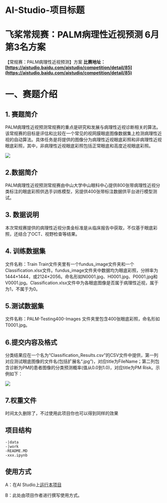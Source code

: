 # AI-Studio-项目标题
# 飞桨常规赛：PALM病理性近视预测 6月第3名方案
【常规赛：PALM病理性近视预测】方案
**比赛地址： [https://aistudio.baidu.com/aistudio/competition/detail/85](https://aistudio.baidu.com/aistudio/competition/detail/85)**



# 一、赛题介绍
## 1. 赛题简介
PALM病理性近视预测常规赛的重点是研究和发展与病理性近视诊断相关的算法。该常规赛的目标是评估和比较在一个常见的视网膜眼底图像数据集上检测病理性近视的自动算法。具体任务是将提供的图像分为病理性近视眼底彩照和非病理性近视眼底彩照，其中，非病理性近视眼底彩照包括正常眼底和高度近视眼底彩照。

 ![](https://ai.bdstatic.com/file/EB6E1DA97ECE4AE79697FD6F6A25F679)

## 2.数据简介
PALM病理性近视预测常规赛由中山大学中山眼科中心提供800张带病理性近视分类标注的眼底彩照供选手训练模型，另提供400张带标注数据供平台进行模型测试。

## 3. 数据说明
本次常规赛提供的病理性近视分类金标准是从临床报告中获取，不仅基于眼底彩照，还结合了OCT、视野检查等结果。

## 4. 训练数据集
文件名称：Train
Train文件夹里有一个fundus_image文件夹和一个Classification.xlsx文件。fundus_image文件夹中数据均为眼底彩照，分辨率为1444×1444，或2124×2056。命名形如N0001.jpg、H0001.jpg、P0001.jpg和V0001.jpg。Classification.xlsx文件中为各眼底图像是否属于病理性近视，属于为1，不属于为0。

## 5.测试数据集
文件名称：PALM-Testing400-Images 文件夹里包含400张眼底彩照，命名形如T0001.jpg。

## 6.提交内容及格式
分类结果应在一个名为“Classification_Results.csv”的CSV文件中提供，第一列对应测试眼底图像的文件名(包括扩展名“.jpg”)，对应title为FileName；第二列包含诊断为PM的患者图像的分类预测概率(值从0.0到1.0)，对应title为PM Risk。示例如下：

![](https://ai.bdstatic.com/file/9B4E52D17D184A0893853C7A3A726BFA)
## 7.权重文件
时间太久删除了，不过使用此项目你也可以得到同样的效果

## 项目结构
```
-|data
-|work
-README.MD
-xxx.ipynb
```
## 使用方式
A：在AI Studio上[运行本项目](https://aistudio.baidu.com/bdcpu2/user/725102/2029451/notebooks/2029451.ipynb)

B：此处由项目作者进行撰写使用方式。
